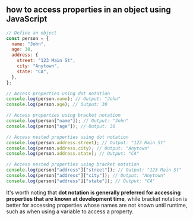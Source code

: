 ## how to access properties in an object using JavaScript

```javascript
// Define an object
const person = {
  name: "John",
  age: 30,
  address: {
    street: "123 Main St",
    city: "Anytown",
    state: "CA",
  },
};

// Access properties using dot notation
console.log(person.name); // Output: "John"
console.log(person.age); // Output: 30

// Access properties using bracket notation
console.log(person["name"]); // Output: "John"
console.log(person["age"]); // Output: 30

// Access nested properties using dot notation
console.log(person.address.street); // Output: "123 Main St"
console.log(person.address.city); // Output: "Anytown"
console.log(person.address.state); // Output: "CA"

// Access nested properties using bracket notation
console.log(person["address"]["street"]); // Output: "123 Main St"
console.log(person["address"]["city"]); // Output: "Anytown"
console.log(person["address"]["state"]); // Output: "CA"
```

It's worth noting that **dot notation is generally preferred for accessing properties that are known at development time**, while bracket notation is better for accessing properties whose names are not known until runtime, such as when using a variable to access a property.
